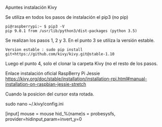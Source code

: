 Apuntes instalación Kivy

Se utiliza en todos los pasos de instalación el pip3 (no pip) 

    pi@raspberrypi:~ $ pip3 -V
    pip 9.0.1 from /usr/lib/python3/dist-packages (python 3.5)

Se realizan los pasos 1, 2 y 3. En el punto 3 se utiliza la versión estable.

    Version estable : sudo pip install git+https://github.com/kivy/kivy.git@stable-1.10

Luego el punto 4, solo el clonar la carpeta Kivy (no el resto de los pasos.

Enlace instalación oficial RaspBerry Pi Jessie https://kivy.org/doc/stable/installation/installation-rpi.html#manual-installation-on-raspbian-jessie-stretch

Cuando la posicion del cursor esta rotada.
  
  sudo nano ~/.kivy/config.ini
  
  [input]
    mouse = mouse
    hid_%(name)s = probesysfs, provider=hidinput,param=invert_y=0


